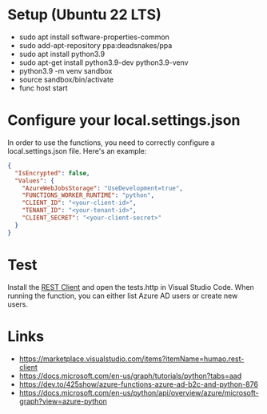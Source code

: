 # Setup (Ubuntu 22 LTS)
- sudo apt install software-properties-common
- sudo add-apt-repository ppa:deadsnakes/ppa
- sudo apt install python3.9
- sudo apt-get install python3.9-dev python3.9-venv
- python3.9 -m venv sandbox
- source sandbox/bin/activate
- func host start

# Configure your local.settings.json
In order to use the functions, you need to correctly configure a local.settings.json file.
Here's an example:
``` json
{
  "IsEncrypted": false,
  "Values": {
    "AzureWebJobsStorage": "UseDevelopment=true",
    "FUNCTIONS_WORKER_RUNTIME": "python",
    "CLIENT_ID": "<your-client-id>",
    "TENANT_ID": "<your-tenant-id>",
    "CLIENT_SECRET": "<your-client-secret>"
  }
}
```

# Test
Install the [REST Client](https://marketplace.visualstudio.com/items?itemName=humao.rest-client) and open the tests.http in Visual Studio Code.
When running the function, you can either list Azure AD users or create new users.

# Links
- https://marketplace.visualstudio.com/items?itemName=humao.rest-client
- https://docs.microsoft.com/en-us/graph/tutorials/python?tabs=aad
- https://dev.to/425show/azure-functions-azure-ad-b2c-and-python-876
- https://docs.microsoft.com/en-us/python/api/overview/azure/microsoft-graph?view=azure-python
